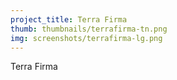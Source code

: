 ```yaml
---
project_title: Terra Firma 
thumb: thumbnails/terrafirma-tn.png
img: screenshots/terrafirma-lg.png
---
```


Terra Firma